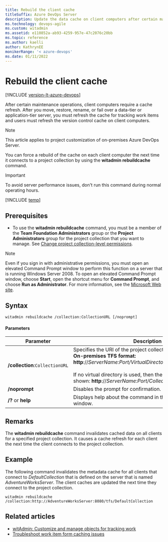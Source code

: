 ```yaml
---
title: Rebuild the client cache
titleSuffix: Azure DevOps Server 
description: Update the data cache on client computers after certain maintenance operations.
ms.technology: devops-agile
ms.custom: witadmin
ms.assetid: e110852a-ab93-4259-957e-47c2076c20bb
ms.topic: reference
ms.author: kaelli
author: KathrynEE
monikerRange: '< azure-devops'
ms.date: 01/11/2022
---
```


# Rebuild the client cache

[!INCLUDE [version-lt-azure-devops](../../includes/version-lt-azure-devops.md)]

After certain maintenance operations, client computers require a cache refresh. After you move, restore, rename, or fail over a data-tier or application-tier server, you must refresh the cache for tracking work items and users must refresh the version control cache on client computers.  

> [!NOTE]    
> This article applies to project customization of on-premises Azure DevOps Server. 

You can force a rebuild of the cache on each client computer the next time it connects to a project collection by using the **witadmin rebuildcache** command.  
  
> [!IMPORTANT]
> To avoid server performance issues, don't run this command during normal operating hours.  
  
[!INCLUDE [temp](../../includes/witadmin-run-tool.md)]  
  

## Prerequisites 
  
- To use the **witadmin rebuildcache** command, you must be a member of the **Team Foundation Administrators** group or the **Project Administrators** group for the project collection that you want to manage. See [Change project collection-level permissions](../../organizations/security/change-organization-collection-level-permissions.md).  
  
> [!NOTE]  
>  Even if you sign in with administrative permissions, you must open an elevated Command Prompt window to perform this function on a server that is running Windows Server 2008. To open an elevated Command Prompt window, choose **Start**, open the shortcut menu for **Command Prompt**, and choose **Run as Administrator**. For more information, see the [Microsoft Web site](/previous-versions/windows/it-pro/windows-server-2008-R2-and-2008/cc772207(v=ws.10)).  
  
## Syntax  
  
```  
witadmin rebuildcache /collection:CollectionURL [/noprompt]  
```  
  
#### Parameters  
  
|**Parameter**|**Description**|  
|-------------------|---------------------|  
|**/collection**:`CollectionURL`|Specifies the URI of the project collection. For example:<br /> **On-premises TFS format:  http**://*ServerName:Port/VirtualDirectoryName/CollectionName*<br /><br /> If no virtual directory is used, then the format for the URI is as shown: **http**://*ServerName:Port/CollectionName*.|  
|**/noprompt**|Disables the prompt for confirmation.|  
|**/?** or **help**|Displays help about the command in the Command Prompt window.|  
  
## Remarks  

The **witadmin rebuildcache** command invalidates cached data on all clients for a specified project collection. It causes a cache refresh  for each client the next time the client connects to the project collection.  
  
## Example   

The following command invalidates the metadata cache for all clients that connect to *DefaultCollection* that is defined on the server that is named *AdventureWorksServer*. The client caches are updated the next time they connect to the project collection.  
  
```  
witadmin rebuildcache /collection:http://AdventureWorksServer:8080/tfs/DefaultCollection  
```  
  
## Related articles

- [witAdmin: Customize and manage objects for tracking work](witadmin-customize-and-manage-objects-for-tracking-work.md)
- [Troubleshoot work item form caching issues](../../organizations/settings/work/troubleshoot-work-item-form-caching-issues.md)